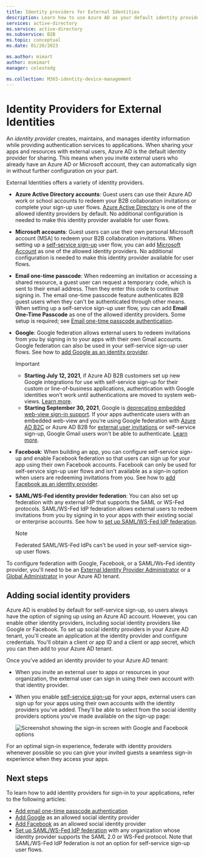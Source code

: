 ```yaml
---
title: Identity providers for External Identities
description: Learn how to use Azure AD as your default identity provider for sharing with external users.
services: active-directory
ms.service: active-directory
ms.subservice: B2B
ms.topic: conceptual
ms.date: 01/20/2023

ms.author: mimart
author: msmimart
manager: celestedg

ms.collection: M365-identity-device-management
---
```


# Identity Providers for External Identities

An *identity provider* creates, maintains, and manages identity information while providing authentication services to applications. When sharing your apps and resources with external users, Azure AD is the default identity provider for sharing. This means when you invite external users who already have an Azure AD or Microsoft account, they can automatically sign in without further configuration on your part.

External Identities offers a variety of identity providers.

- **Azure Active Directory accounts**: Guest users can use their Azure AD work or school accounts to redeem your B2B collaboration invitations or complete your sign-up user flows. [Azure Active Directory](azure-ad-account.md) is one of the allowed identity providers by default. No additional configuration is needed to make this identity provider available for user flows.

- **Microsoft accounts**: Guest users can use their own personal Microsoft account (MSA) to redeem your B2B collaboration invitations. When setting up a [self-service sign-up](self-service-sign-up-overview.md) user flow, you can add [Microsoft Account](microsoft-account.md) as one of the allowed identity providers. No additional configuration is needed to make this identity provider available for user flows.

- **Email one-time passcode**: When redeeming an invitation or accessing a shared resource, a guest user can request a temporary code, which is sent to their email address. Then they enter this code to continue signing in. The email one-time passcode feature authenticates B2B guest users when they can't be authenticated through other means. When setting up a self-service sign-up user flow, you can add **Email One-Time Passcode** as one of the allowed identity providers. Some setup is required; see [Email one-time passcode authentication](one-time-passcode.md).

- **Google**: Google federation allows external users to redeem invitations from you by signing in to your apps with their own Gmail accounts. Google federation can also be used in your self-service sign-up user flows. See how to [add Google as an identity provider](google-federation.md).
   > [!IMPORTANT]
   >
   > - **Starting July 12, 2021**,  if Azure AD B2B customers set up new Google integrations for use with self-service sign-up for their custom or line-of-business applications, authentication with Google identities won’t work until authentications are moved to system web-views. [Learn more](google-federation.md#deprecation-of-web-view-sign-in-support).
   > - **Starting September 30, 2021**, Google is [deprecating embedded web-view sign-in support](https://developers.googleblog.com/2016/08/modernizing-oauth-interactions-in-native-apps.html). If your apps authenticate users with an embedded web-view and you're using Google federation with [Azure AD B2C](../../active-directory-b2c/identity-provider-google.md) or Azure AD B2B for [external user invitations](google-federation.md) or self-service sign-up, Google Gmail users won't be able to authenticate. [Learn more](google-federation.md#deprecation-of-web-view-sign-in-support).


- **Facebook**: When building an app, you can configure self-service sign-up and enable Facebook federation so that users can sign up for your app using their own Facebook accounts. Facebook can only be used for self-service sign-up user flows and isn't available as a sign-in option when users are redeeming  invitations from you. See how to [add Facebook as an identity provider](facebook-federation.md).

- **SAML/WS-Fed identity provider federation**: You can also set up federation with any external IdP that supports the SAML or WS-Fed protocols. SAML/WS-Fed IdP federation allows external users to redeem invitations from you by signing in to your apps with their existing social or enterprise accounts. See how to [set up SAML/WS-Fed IdP federation](direct-federation.md).
   > [!NOTE]
   > Federated SAML/WS-Fed IdPs can't be used in your self-service sign-up user flows.

To configure federation with Google, Facebook, or a SAML/Ws-Fed identity provider, you'll need to be an [External Identity Provider Administrator](../roles/permissions-reference.md#external-identity-provider-administrator) or a [Global Administrator](../roles/permissions-reference.md#global-administrator) in your Azure AD tenant.

## Adding social identity providers

Azure AD is enabled by default for self-service sign-up, so users always have the option of signing up using an Azure AD account. However, you can enable other identity providers, including social identity providers like Google or Facebook. To set up social identity providers in your Azure AD tenant, you'll create an application at the identity provider and configure credentials. You'll obtain a client or app ID and a client or app secret, which you can then add to your Azure AD tenant.

Once you've added an identity provider to your Azure AD tenant:

- When you invite an external user to apps or resources in your organization, the external user can sign in using their own account with that identity provider.
- When you enable [self-service sign-up](self-service-sign-up-overview.md) for your apps, external users can sign up for your apps using their own accounts with the identity providers you've added. They'll be able to select from the social identity providers options you've made available on the sign-up page:

   ![Screenshot showing the sign-in screen with Google and Facebook options](media/identity-providers/sign-in-with-social-identity.png)

For an optimal sign-in experience, federate with identity providers whenever possible so you can give your invited guests a seamless sign-in experience when they access your apps.  

## Next steps

To learn how to add identity providers for sign-in to your applications, refer to the following articles:

- [Add email one-time passcode authentication](one-time-passcode.md)
- [Add Google](google-federation.md) as an allowed social identity provider
- [Add Facebook](facebook-federation.md) as an allowed social identity provider
- [Set up SAML/WS-Fed IdP federation](direct-federation.md) with any organization whose identity provider supports the SAML 2.0 or WS-Fed protocol. Note that SAML/WS-Fed IdP federation is not an option for self-service sign-up user flows.
